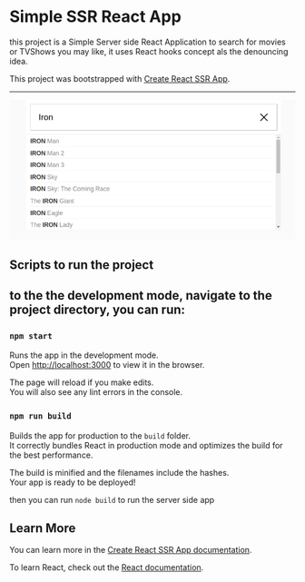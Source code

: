 
<h1>Simple SSR React App</h1>

this project is a Simple Server side React Application to search for movies or TVShows you may like,
it uses React hooks concept als the denouncing idea. 


This project was bootstrapped with [Create React SSR App](https://github.com/trustworktech/create-react-ssr-app).

--- 

![alt text](https://github.com/mo-fouad/ssr-search-app/blob/master/screens/iron.png)

<h2>Scripts to run the project<h2>

to the the development mode, navigate to the project directory, you can run:

### `npm start`

Runs the app in the development mode.<br>
Open [http://localhost:3000](http://localhost:3000) to view it in the browser.

The page will reload if you make edits.<br>
You will also see any lint errors in the console.


### `npm run build`

Builds the app for production to the `build` folder.<br>
It correctly bundles React in production mode and optimizes the build for the best performance.

The build is minified and the filenames include the hashes.<br>
Your app is ready to be deployed!

then you can run `node build` to run the server side app

## Learn More

You can learn more in the [Create React SSR App documentation](https://create-react-ssr-app.dev/docs/getting-started).

To learn React, check out the [React documentation](https://reactjs.org/).
